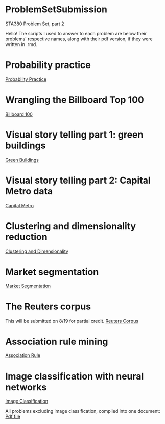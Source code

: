 # ProblemSetSubmission
STA380 Problem Set, part 2

Hello! The scripts I used to answer to each problem are below their problems' respective names, along with their pdf version, if they were written in .rmd. 

# Probability practice
[Probability Practice](<https://github.com/JasonAntal/ProblemSetSubmission/blob/main/MarketSegmentation.Rmd>) 

# Wrangling the Billboard Top 100
[Billboard 100](<https://github.com/JasonAntal/ProblemSetSubmission/blob/main/Billboard100.Rmd>) 

# Visual story telling part 1: green buildings
[Green Buildings](<https://github.com/JasonAntal/ProblemSetSubmission/blob/main/GreenBuildings.Rmd>) 

# Visual story telling part 2: Capital Metro data
[Capital Metro](<https://github.com/JasonAntal/ProblemSetSubmission/blob/main/CapitalMetro.Rmd>) 

# Clustering and dimensionality reduction
[Clustering and Dimensionality](<https://github.com/JasonAntal/ProblemSetSubmission/blob/main/ClusteringAndDimensionality.Rmd>) 

# Market segmentation
[Market Segmentation](<https://github.com/JasonAntal/ProblemSetSubmission/blob/main/MarketSegmentation.Rmd>) 

# The Reuters corpus
This will be submitted on 8/19 for partial credit.
[Reuters Corpus](<https://github.com/JasonAntal/ProblemSetSubmission/blob/main/Reuters.Rmd123>) 

# Association rule mining
[Association Rule](<https://github.com/JasonAntal/ProblemSetSubmission/blob/main/AssociationRule.Rmd>) 

# Image classification with neural networks
[Image Classification](<https://github.com/JasonAntal/ProblemSetSubmission/blob/main/ImageClassification.ipynb>) 

All problems excluding image classification, compiled into one document:
[Pdf file](<>) 
